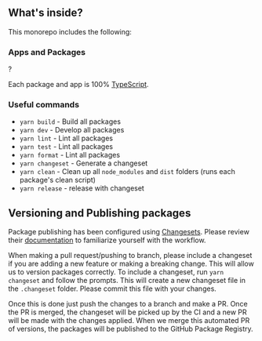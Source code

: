 ## What's inside?

This monorepo includes the following:

### Apps and Packages

?

Each package and app is 100% [TypeScript](https://www.typescriptlang.org/).

### Useful commands

- `yarn build` - Build all packages
- `yarn dev` - Develop all packages
- `yarn lint` - Lint all packages
- `yarn test` - Lint all packages
- `yarn format` - Lint all packages
- `yarn changeset` - Generate a changeset
- `yarn clean` - Clean up all `node_modules` and `dist` folders (runs each package's clean script)
- `yarn release` - release with changeset

## Versioning and Publishing packages

Package publishing has been configured using [Changesets](https://github.com/changesets/changesets). Please review their [documentation](https://github.com/changesets/changesets#documentation) to familiarize yourself with the workflow.

When making a pull request/pushing to branch, please include a changeset if you are adding a new feature or making a breaking change. This will allow us to version packages correctly.
To include a changeset, run `yarn changeset` and follow the prompts. This will create a new changeset file in the `.changeset` folder. Please commit this file with your changes.

Once this is done just push the changes to a branch and make a PR. Once the PR is merged, the changeset will be picked up by the CI and a new PR will be made with the changes applied.
When we merge this automated PR of versions, the packages will be published to the GitHub Package Registry.
